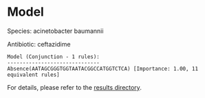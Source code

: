 
# Model

Species: acinetobacter baumannii

Antibiotic: ceftazidime

```
Model (Conjunction - 1 rules):
------------------------------
Absence(AATAGCGGGTGGTAATACGGCCATGGTCTCA) [Importance: 1.00, 11 equivalent rules]

```

For details, please refer to the [results directory](../../../../../results/scm_b/acinetobacter%20baumannii/ceftazidime/repeat_8/).

